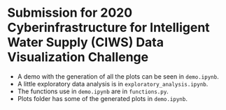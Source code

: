 Submission for 2020 Cyberinfrastructure for Intelligent Water Supply (CIWS) Data Visualization Challenge
==============================


- A demo with the generation of all the plots can be seen in `demo.ipynb`.
- A little exploratory data analysis is in `exploratory_analysis.ipynb`.
- The functions use in `demo.ipynb` are in `functions.py`.
- Plots folder has some of the generated plots in `demo.ipynb`.


